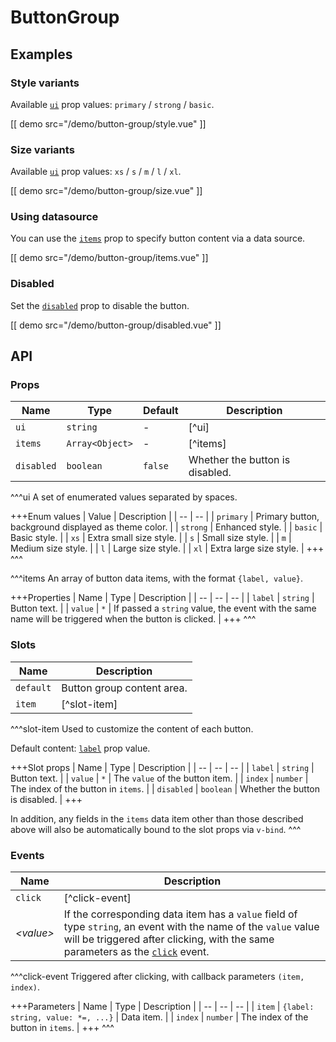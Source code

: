 # ButtonGroup

## Examples

### Style variants

Available [`ui`](#props-ui) prop values: `primary` / `strong` / `basic`.

[[ demo src="/demo/button-group/style.vue" ]]

### Size variants

Available [`ui`](#props-ui) prop values: `xs` / `s` / `m` / `l` / `xl`.

[[ demo src="/demo/button-group/size.vue" ]]

### Using datasource

You can use the [`items`](#props-items) prop to specify button content via a data source.

[[ demo src="/demo/button-group/items.vue" ]]

### Disabled

Set the [`disabled`](#props-disabled) prop to disable the button.

[[ demo src="/demo/button-group/disabled.vue" ]]

## API

### Props

| Name | Type | Default | Description |
| -- | -- | -- | -- |
| ``ui`` | `string` | - | [^ui] |
| ``items`` | `Array<Object>` | - | [^items] |
| ``disabled`` | `boolean` | `false` | Whether the button is disabled. |

^^^ui
A set of enumerated values separated by spaces.

+++Enum values
| Value | Description |
| -- | -- |
| `primary` | Primary button, background displayed as theme color. |
| `strong` | Enhanced style. |
| `basic` | Basic style. |
| `xs` | Extra small size style. |
| `s` | Small size style. |
| `m` | Medium size style. |
| `l` | Large size style. |
| `xl` | Extra large size style. |
+++
^^^

^^^items
An array of button data items, with the format `{label, value}`.

+++Properties
| Name | Type | Description |
| -- | -- | -- |
| `label` | `string` | Button text. |
| `value` | `*` | If passed a `string` value, the event with the same name will be triggered when the button is clicked. |
+++
^^^

### Slots

| Name | Description |
| -- | -- |
| ``default`` | Button group content area. |
| ``item`` | [^slot-item] |

^^^slot-item
Used to customize the content of each button.

Default content: [`label`](#props-label) prop value.

+++Slot props
| Name | Type | Description |
| -- | -- | -- |
| `label` | `string` | Button text. |
| `value` | `*` | The `value` of the button item. |
| `index` | `number` | The index of the button in `items`. |
| `disabled` | `boolean` | Whether the button is disabled. |
+++

In addition, any fields in the `items` data item other than those described above will also be automatically bound to the slot props via `v-bind`.
^^^

### Events

| Name | Description |
| -- | -- |
| ``click`` | [^click-event] |
| <var>&lt;value&gt;</var> | If the corresponding data item has a `value` field of type `string`, an event with the name of the `value` value will be triggered after clicking, with the same parameters as the [`click`](#events-click) event. |

^^^click-event
Triggered after clicking, with callback parameters `(item, index)`.

+++Parameters
| Name | Type | Description |
| -- | -- | -- |
| `item` | `{label: string, value: *=, ...}` | Data item. |
| `index` | `number` | The index of the button in `items`. |
+++
^^^
